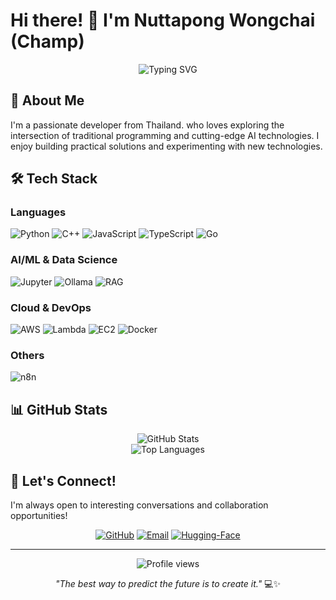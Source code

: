 # Hi there! 👋 I'm Nuttapong Wongchai (Champ)

<div align="center">
  <img src="https://readme-typing-svg.herokuapp.com?font=Fira+Code&pause=1000&color=2E9EF7&width=435&lines=Software+Developer;AI+%26+Machine+Learning+Enthusiast;Cloud+Computing+Explorer;Always+Learning+Something+New!" alt="Typing SVG" />
</div>

## 🚀 About Me

I'm a passionate developer from Thailand. who loves exploring the intersection of traditional programming and cutting-edge AI technologies. I enjoy building practical solutions and experimenting with new technologies.

## 🛠️ Tech Stack

### Languages
![Python](https://img.shields.io/badge/Python-3776AB?style=for-the-badge&logo=python&logoColor=white)
![C++](https://img.shields.io/badge/C++-00599C?style=for-the-badge&logo=cplusplus&logoColor=white)
![JavaScript](https://img.shields.io/badge/JavaScript-F7DF1E?style=for-the-badge&logo=javascript&logoColor=black)
![TypeScript](https://img.shields.io/badge/TypeScript-007ACC?style=for-the-badge&logo=typescript&logoColor=white)
![Go](https://img.shields.io/badge/Go-00ADD8?style=for-the-badge&logo=go&logoColor=white)

### AI/ML & Data Science
![Jupyter](https://img.shields.io/badge/Jupyter-F37626?style=for-the-badge&logo=jupyter&logoColor=white)
![Ollama](https://img.shields.io/badge/Ollama-000000?style=for-the-badge&logo=ollama&logoColor=white)
![RAG](https://img.shields.io/badge/RAG-FF6B6B?style=for-the-badge&logo=robot&logoColor=white)

### Cloud & DevOps
![AWS](https://img.shields.io/badge/AWS-232F3E?style=for-the-badge&logo=amazon-aws&logoColor=white)
![Lambda](https://img.shields.io/badge/AWS_Lambda-FF9900?style=for-the-badge&logo=aws-lambda&logoColor=white)
![EC2](https://img.shields.io/badge/AWS_EC2-232F3E?style=for-the-badge&logo=amazon-ec2&logoColor=white)
![Docker](https://img.shields.io/badge/Docker-2496ED?style=for-the-badge&logo=docker&logoColor=white)

### Others
![n8n](https://img.shields.io/badge/n8n-EA4B71?style=for-the-badge&logo=n8n&logoColor=white)

## 📊 GitHub Stats

<div align="center">
  <img src="https://github-readme-stats.vercel.app/api?username=Nuttapong14&show_icons=true&theme=tokyonight&hide_border=true" alt="GitHub Stats" />
</div>

<div align="center">
  <img src="https://github-readme-stats.vercel.app/api/top-langs/?username=Nuttapong14&layout=compact&theme=tokyonight&hide_border=true" alt="Top Languages" />
</div>

## 🤝 Let's Connect!

I'm always open to interesting conversations and collaboration opportunities!

<div align="center">
  
[![GitHub](https://img.shields.io/badge/GitHub-100000?style=for-the-badge&logo=github&logoColor=white)](https://github.com/Nuttapong14)
[![Email](https://img.shields.io/badge/Email-D14836?style=for-the-badge&logo=gmail&logoColor=white)](mailto:chkrap47@gmail.com)
[![Hugging-Face](https://img.shields.io/badge/%F0%9F%A4%97_Hugging_Face-FFD21E?style=for-the-badge&logoColor=black)](https://huggingface.co/Avocaduu14)

</div>

---

<div align="center">
  <img src="https://komarev.com/ghpvc/?username=Nuttapong14&color=blue&style=flat-square&label=Profile+Views" alt="Profile views" />
</div>

<div align="center">
  
*"The best way to predict the future is to create it."* 💻✨

</div>
